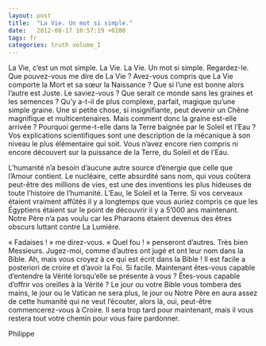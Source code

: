 ```yaml
---
layout: post
title:  "La Vie. Un mot si simple."
date:   2012-08-17 10:57:19 +0200
tags: fr
categories: truth volume_I
---
```

La Vie, c’est un mot simple. La Vie. La Vie. Un mot si simple. Regardez-le. Que pouvez-vous me dire de La Vie ? Avez-vous compris que La Vie comporte la Mort et sa sœur la Naissance ? Que si l’une est bonne alors l’autre est Juste. Le saviez-vous ?
Que serait ce monde sans les graines et les semences ? Qu’y a-t-il de plus complexe, parfait, magique qu’une simple graine. Une si petite chose, si insignifiante, peut devenir un Chêne magnifique et multicentenaires. Mais comment donc la graine est-elle arrivée ? Pourquoi germe-t-elle dans la Terre baignée par le Soleil et l’Eau ? Vos explications scientifiques sont une description de la mécanique à son niveau le plus élémentaire qui soit. Vous n’avez encore rien compris ni encore découvert sur la puissance de la Terre, du Soleil et de l’Eau.

L’humanité n’a besoin d’aucune autre source d’énergie que celle que l’Amour contient. Le nucléaire, cette absurdité sans nom, qui vous coûtera peut-être des millions de vies, est une des inventions les plus hideuses de toute l’histoire de l’humanité. L’Eau, le Soleil et la Terre. Si vos cerveaux étaient vraiment affûtés il y a longtemps que vous auriez compris ce que les Égyptiens étaient sur le point de découvrir il y a 5’000 ans maintenant. Notre Père n’a pas voulu car les Pharaons étaient devenus des êtres obscurs luttant contre La Lumière.

« Fadaises ! » me direz-vous. « Quel fou ! » penseront d’autres. Très bien Messieurs. Jugez-moi, comme d’autres ont jugé et ont leur nom dans la Bible. Ah, mais vous croyez à ce qui est écrit dans la Bible ! Il est facile a posteriori de croire et d’avoir la Foi. Si facile. Maintenant êtes-vous capable d’entendre la Vérité lorsqu’elle se présente à vous ? Êtes-vous capable d’offrir vos oreilles à la Vérité ? Le jour ou votre Bible vous tombera des mains, le jour ou le Vatican ne sera plus, le jour ou Notre Père en aura assez de cette humanité qui ne veut l’écouter, alors là, oui, peut-être commencerez-vous à Croire. Il sera trop tard pour maintenant, mais il vous restera tout votre chemin pour vous faire pardonner.

Philippe